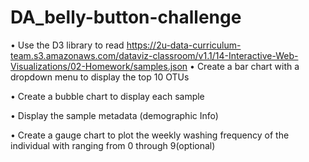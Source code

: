 # DA_belly-button-challenge

•	Use the D3 library to read https://2u-data-curriculum-team.s3.amazonaws.com/dataviz-classroom/v1.1/14-Interactive-Web-Visualizations/02-Homework/samples.json
•	Create a bar chart with a dropdown menu to display the top 10 OTUs
 
•	Create a bubble chart to display each sample
         
•	Display the sample metadata (demographic Info)
 
•	Create a gauge chart to plot the weekly washing frequency of the individual with ranging from 0 through 9(optional)
 



 


